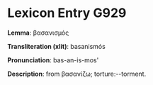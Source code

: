 # Lexicon Entry G929

**Lemma**: βασανισμός

**Transliteration (xlit)**: basanismós

**Pronunciation**: bas-an-is-mos'

**Description**:
from βασανίζω; torture:--torment.

